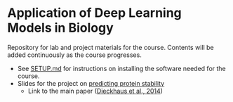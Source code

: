 # Application of Deep Learning Models in Biology

Repository for lab and project materials for the course. Contents will be added continuously as the course progresses.

- See [SETUP.md](SETUP.md) for instructions on installing the software needed for the course.
- Slides for the project on [predicting protein stability](https://docs.google.com/presentation/d/1LHVXaLw9LZqs0jbl5CNjh0DP1sQ6jmM_mqW3fHNMRBE/edit?usp=sharing)
    - Link to the main paper ([Dieckhaus et al., 2014](https://doi.org/10.1073/pnas.2314853121))